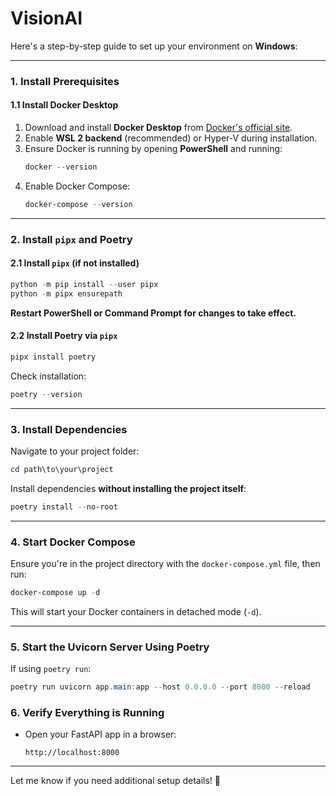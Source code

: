 # VisionAI
Here's a step-by-step guide to set up your environment on **Windows**:  

---

### **1. Install Prerequisites**  

#### **1.1 Install Docker Desktop**  
1. Download and install **Docker Desktop** from [Docker's official site](https://www.docker.com/products/docker-desktop/).  
2. Enable **WSL 2 backend** (recommended) or Hyper-V during installation.  
3. Ensure Docker is running by opening **PowerShell** and running:  
   ```powershell
   docker --version
   ```
4. Enable Docker Compose:  
   ```powershell
   docker-compose --version
   ```

---

### **2. Install `pipx` and Poetry**  

#### **2.1 Install `pipx` (if not installed)**  
```powershell
python -m pip install --user pipx
python -m pipx ensurepath
```
**Restart PowerShell or Command Prompt for changes to take effect.**  

#### **2.2 Install Poetry via `pipx`**  
```powershell
pipx install poetry
```
Check installation:  
```powershell
poetry --version
```

---

### **3. Install Dependencies**  
Navigate to your project folder:  
```powershell
cd path\to\your\project
```
Install dependencies **without installing the project itself**:  
```powershell
poetry install --no-root
```

---

### **4. Start Docker Compose**  
Ensure you're in the project directory with the `docker-compose.yml` file, then run:  
```powershell
docker-compose up -d
```
This will start your Docker containers in detached mode (`-d`).

---

### **5. Start the Uvicorn Server Using Poetry**  
If using `poetry run`:  
```powershell
poetry run uvicorn app.main:app --host 0.0.0.0 --port 8000 --reload
```

### **6. Verify Everything is Running**  
- Open your FastAPI app in a browser:  
  ```
  http://localhost:8000
  ```

---

Let me know if you need additional setup details! 🚀